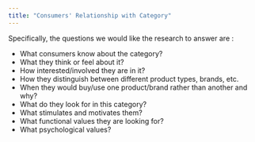 ```yaml
---
title: "Consumers' Relationship with Category"
---
```


Specifically, the questions we would like the research to answer are :

- What consumers know about the category?
- What they think or feel about it?
- How interested/involved they are in it?
- How they distinguish between different product types, brands, etc.
- When they would buy/use one product/brand rather than another and why?
- What do they look for in this category?
- What stimulates and motivates them?
- What functional values they are looking for?
- What psychological values?
